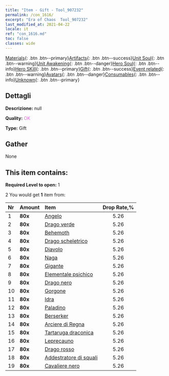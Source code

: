 ```yaml
---
title: "Item - Gift - Tool_907232"
permalink: /con_1616/
excerpt: "Era of Chaos  Tool_907232"
last_modified_at: 2021-04-22
locale: it
ref: "con_1616.md"
toc: false
classes: wide
---
```

 [Materials](/ItemsIT/){: .btn .btn--primary}[Artifacts](/ItemsIT/Artifacts/){: .btn .btn--success}[Unit Soul](/ItemsIT/UnitSoul/){: .btn .btn--warning}[Unit Awakening](/ItemsIT/UnitAwakening/){: .btn .btn--danger}[Hero Soul](/ItemsIT/HeroSoul/){: .btn .btn--info}[Hero SKill](/ItemsIT/HeroSkill/){: .btn .btn--primary}[Gift](/ItemsIT/Gift/){: .btn .btn--success}[Event related](/ItemsIT/Events/){: .btn .btn--warning}[Avatars](/ItemsIT/Avatars/){: .btn .btn--danger}[Consumables](/ItemsIT/Consumables/){: .btn .btn--info}[Unknown](/ItemsIT/Unknown/){: .btn .btn--primary}

## Dettagli
 **Descrizione:** null

 **Quality:** <span style="color: #DA70D6">OK</span>

 **Type:** Gift

## Gather

  None

## This item contains:

 **Required Level to open:** 1

 2 You would get **1** item  from:

  | Nr | Amount |     Item    | Drop Rate,% |
  |:---|:-------|:------------|:---------:|
  | 1 |  **80x** | [Angelo](/it/Items/unt_196/) | 5.26 | 
  | 2 |  **80x** | [Drago verde](/it/Items/unt_205/) | 5.26 | 
  | 3 |  **80x** | [Behemoth](/it/Items/unt_223/) | 5.26 | 
  | 4 |  **80x** | [Drago scheletrico](/it/Items/unt_214/) | 5.26 | 
  | 5 |  **80x** | [Diavolo](/it/Items/unt_232/) | 5.26 | 
  | 6 |  **80x** | [Naga](/it/Items/unt_240/) | 5.26 | 
  | 7 |  **80x** | [Gigante](/it/Items/unt_241/) | 5.26 | 
  | 8 |  **80x** | [Elementale psichico](/it/Items/unt_267/) | 5.26 | 
  | 9 |  **80x** | [Drago nero](/it/Items/unt_250/) | 5.26 | 
  | 10 |  **80x** | [Gorgone](/it/Items/unt_257/) | 5.26 | 
  | 11 |  **80x** | [Idra](/it/Items/unt_259/) | 5.26 | 
  | 12 |  **80x** | [Paladino](/it/Items/unt_197/) | 5.26 | 
  | 13 |  **80x** | [Berserker](/it/Items/unt_224/) | 5.26 | 
  | 14 |  **80x** | [Arciere di Regna](/it/Items/unt_274/) | 5.26 | 
  | 15 |  **80x** | [Tartaruga draconica](/it/Items/unt_278/) | 5.26 | 
  | 16 |  **80x** | [Leprecauno](/it/Items/unt_270/) | 5.26 | 
  | 17 |  **80x** | [Drago rosso](/it/Items/unt_251/) | 5.26 | 
  | 18 |  **80x** | [Addestratore di squali](/it/Items/unt_281/) | 5.26 | 
  | 19 |  **80x** | [Cavaliere nero](/it/Items/unt_213/) | 5.26 | 
